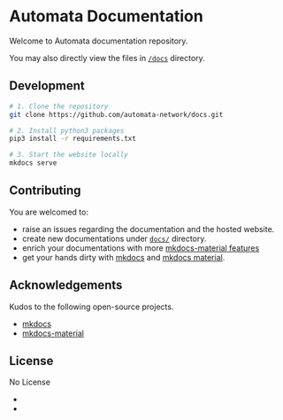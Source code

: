 # Automata Documentation

Welcome to Automata documentation repository.

You may also directly view the files in [`/docs`](./docs) directory.

## Development

```bash
# 1. Clone the repository
git clone https://github.com/automata-network/docs.git

# 2. Install python3 packages
pip3 install -r requirements.txt

# 3. Start the website locally
mkdocs serve
```

## Contributing

You are welcomed to:

* raise an issues regarding the documentation and the hosted website.
* create new documentations under [`docs/`](./docs) directory.
* enrich your documentations with more [mkdocs-material features](https://squidfunk.github.io/mkdocs-material/reference)
* get your hands dirty with [mkdocs][mkdocs] and [mkdocs material][mkdocs-material].

## Acknowledgements

Kudos to the following open-source projects.

* [mkdocs][mkdocs]
* [mkdocs-material][mkdocs-material]

## License

No License

* [mkdocs]: https://www.mkdocs.org/
* [mkdocs-material]: https://squidfunk.github.io/mkdocs-material/